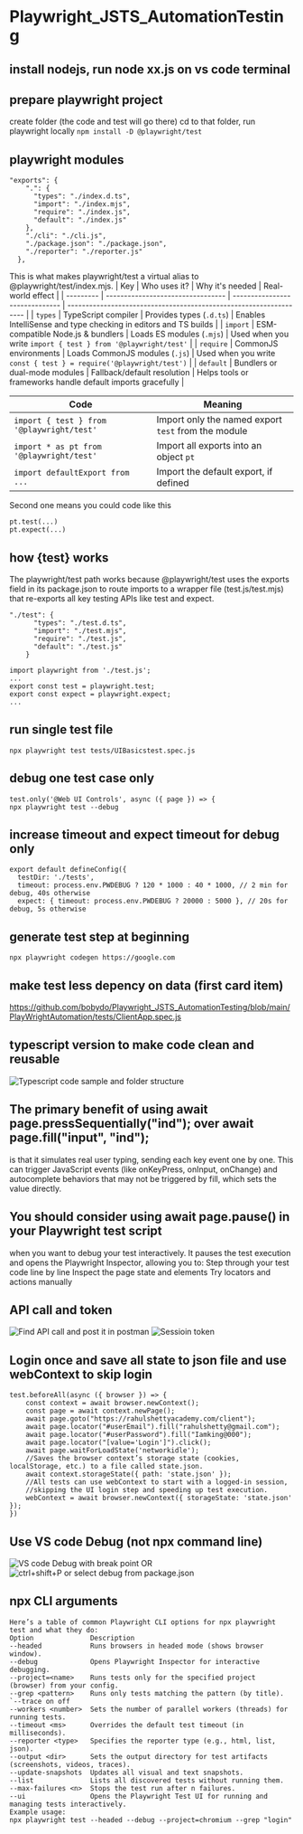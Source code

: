# Playwright_JSTS_AutomationTesting

## install nodejs, run node xx.js on vs code terminal

## prepare playwright project
create folder (the code and test will go there)
cd to that folder, run playwright locally 
```npm install -D @playwright/test```

## playwright modules
```
"exports": {
    ".": {
      "types": "./index.d.ts",
      "import": "./index.mjs",
      "require": "./index.js",
      "default": "./index.js"
    },
    "./cli": "./cli.js",
    "./package.json": "./package.json",
    "./reporter": "./reporter.js"
  },
```
This is what makes playwright/test a virtual alias to @playwright/test/index.mjs.
| Key       | Who uses it?                      | Why it's needed                | Real-world effect                                                  |
| --------- | --------------------------------- | ------------------------------ | ------------------------------------------------------------------ |
| `types`   | TypeScript compiler               | Provides types (`.d.ts`)       | Enables IntelliSense and type checking in editors and TS builds    |
| `import`  | ESM-compatible Node.js & bundlers | Loads ES modules (`.mjs`)      | Used when you write `import { test } from '@playwright/test'`      |
| `require` | CommonJS environments             | Loads CommonJS modules (`.js`) | Used when you write `const { test } = require('@playwright/test')` |
| `default` | Bundlers or dual-mode modules     | Fallback/default resolution    | Helps tools or frameworks handle default imports gracefully        |

| Code                                      | Meaning                                             |
| ----------------------------------------- | --------------------------------------------------- |
| `import { test } from '@playwright/test'` | Import only the named export `test` from the module |
| `import * as pt from '@playwright/test'`  | Import all exports into an object `pt`              |
| `import defaultExport from ...`           | Import the default export, if defined               |
Second one means you could code like this 
```
pt.test(...)
pt.expect(...)
```

## how {test} works
The playwright/test path works because @playwright/test uses the exports field in its package.json to route imports to a wrapper file (test.js/test.mjs) that re-exports all key testing APIs like test and expect.
```
"./test": {
      "types": "./test.d.ts",
      "import": "./test.mjs",
      "require": "./test.js",
      "default": "./test.js"
    }
	
import playwright from './test.js';
...
export const test = playwright.test;
export const expect = playwright.expect;
...
```

## run single test file
```
npx playwright test tests/UIBasicstest.spec.js
```

## debug one test case only
```
test.only('@Web UI Controls', async ({ page }) => {
npx playwright test --debug
```
## increase timeout and expect timeout for debug only
```
export default defineConfig({
  testDir: './tests',
  timeout: process.env.PWDEBUG ? 120 * 1000 : 40 * 1000, // 2 min for debug, 40s otherwise
  expect: { timeout: process.env.PWDEBUG ? 20000 : 5000 }, // 20s for debug, 5s otherwise
```

## generate test step at beginning
```npx playwright codegen https://google.com ```

## make test less depency on data (first card item)
https://github.com/bobydo/Playwright_JSTS_AutomationTesting/blob/main/PlayWrightAutomation/tests/ClientApp.spec.js

## typescript version to make code clean and reusable
![Typescript code sample and folder structure](Readme/TSChange.png)

## The primary benefit of using await page.pressSequentially("ind"); over await page.fill("input", "ind"); 
is that it simulates real user typing, sending each key event one by one. This can trigger JavaScript events (like onKeyPress, onInput, onChange) 
and autocomplete behaviors that may not be triggered by fill, which sets the value directly.

## You should consider using await page.pause() in your Playwright test script 
when you want to debug your test interactively. It pauses the test execution and opens the Playwright Inspector, 
allowing you to:
Step through your test code line by line
Inspect the page state and elements
Try locators and actions manually

## API call and token
![Find API call and post it in postman](Readme/APICall.png)
![Sessioin token](Readme/SessionToken.png)

## Login once and save all state to json file and use webContext to skip login
```
test.beforeAll(async ({ browser }) => {
    const context = await browser.newContext();
    const page = await context.newPage();
    await page.goto("https://rahulshettyacademy.com/client");
    await page.locator("#userEmail").fill("rahulshetty@gmail.com");
    await page.locator("#userPassword").fill("Iamking@000");
    await page.locator("[value='Login']").click();
    await page.waitForLoadState('networkidle');
    //Saves the browser context’s storage state (cookies, localStorage, etc.) to a file called state.json.
    await context.storageState({ path: 'state.json' });
    //All tests can use webContext to start with a logged-in session, 
    //skipping the UI login step and speeding up test execution.
    webContext = await browser.newContext({ storageState: 'state.json' });
})
```

## Use VS code Debug (not npx command line)
![VS code Debug with break point](Readme/ConfigNodeJSdebug.png)
OR
![ctrl+shift+P or select debug from package.json](Readme/DebugNpx.png)

## npx CLI arguments
```
Here’s a table of common Playwright CLI options for npx playwright test and what they do:
Option				Description
--headed			Runs browsers in headed mode (shows browser window).
--debug				Opens Playwright Inspector for interactive debugging.
--project=<name>	Runs tests only for the specified project (browser) from your config.
--grep <pattern>	Runs only tests matching the pattern (by title).
`--trace on	off
--workers <number>	Sets the number of parallel workers (threads) for running tests.
--timeout <ms>		Overrides the default test timeout (in milliseconds).
--reporter <type>	Specifies the reporter type (e.g., html, list, json).
--output <dir>		Sets the output directory for test artifacts (screenshots, videos, traces).
--update-snapshots	Updates all visual and text snapshots.
--list				Lists all discovered tests without running them.
--max-failures <n>	Stops the test run after n failures.
--ui				Opens the Playwright Test UI for running and managing tests interactively.
Example usage:
npx playwright test --headed --debug --project=chromium --grep "login"
```